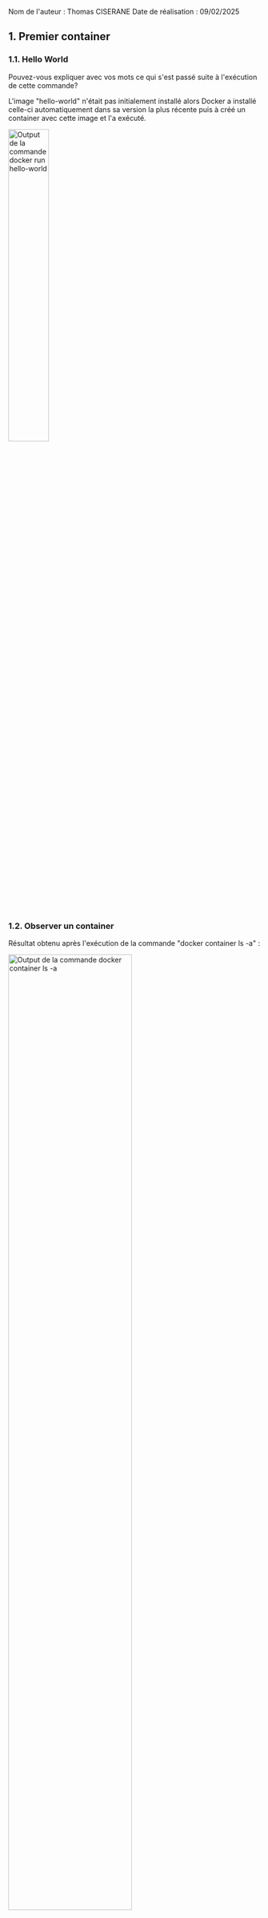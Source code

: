 
Nom de l'auteur :  Thomas CISERANE
Date de réalisation : 09/02/2025

## 1. Premier container

### 1.1. Hello World

Pouvez-vous expliquer avec vos mots ce qui s'est passé suite à l'exécution de cette commande?

L'image "hello-world" n'était pas initialement installé alors Docker a installé  celle-ci automatiquement dans sa version la plus récente puis à créé un container avec cette image et l'a exécuté.

<img src="./sceenshots/part1/1_1.png" alt="Output de la commande docker run hello-world" style="width:40%">

### 1.2.  Observer un container

Résultat obtenu après l'exécution de la commande "docker container ls -a" :

<img src="./sceenshots/part1/1_2.png" alt="Output de la commande docker container ls -a" style="width:70%">

Retrouvez les informations suivantes sur le container lancé précédemment :

1. Quel est son identifiant ?

    Son ID est **7807bde91dba**d736e1b92888ec5562026425f99ace51feaa46fbf2dd7086b2de, soit **7807bde91dba** sur l'image.

2. Quel est son nom ?

    Son nom est priceless_goodall.

3. Quel est son état ?

    Son état est Exited car l'execution du container s'est terminée 5 minutes plus tard

4. Quel est le nom de son image?  Avez-vous vu au point 1.1. d''où cette image provenait?

    Le nom de son image est hello-world.

5. Quelle commande le container a-t-il exécuté?

    Il a exécuté la commande "/hello".

6. Si vous avez installer Docker Desktop, pouvez-vous retrouver ces mêmes informations dans l'interface graphique?

    <img src="./sceenshots/part1/1_2_6.png" alt="Menu des containers" style="width:75%">

    Pour trouver la dernière information soit celle de la commande, il faut rentrer dans le container, aller dans l'option "Inspect" puis trouver la commande dans le JSON.

    <img src="./sceenshots/part1/1_2_6bis.png" alt="Champs CMD issu du json" style="width:30%">

### 1.3. Les images

1. Quelles informations voyez-vous?  Quel est le lien avec ce que vous avez observé auparavant?

    On retrouve le nom de l'image, sa version, son ID, Date de création et sa taille.
    En dehors des attributs cités juste avant, en rentrant dans l'image, on retrouve les étapes de comment celle-ci a été contruite et exécutée (commande "/hello").

    <img src="./sceenshots/part1/1_3df.png" alt="Dockerfile" style="width:50%">

    Le lien pourrait être que le container a utilisé cette image lors de sa création pour exécuter la commande "/hello".

2. Comparez l'output de cette commande avec la vue correspondante de l'interface graphique.

    On retrouve les mêmes informations que ceux de l'interface graphique.

    <img src="./sceenshots/part1/1_3.png" alt="Output de la commande 'docker image ls'" style="width:50%">
    <img src="./sceenshots/part1/1_3bis.png" alt="Menu des images" style="width:70%">

3. Essayez de trouver la commande qui vous permettra de supprimer cette image.  C'est une bonne idée de ne pas conserver les images non utilisées sur votre système de fichiers : même avec la mutualisation de couches, elles prennent de l'espace sur le disque!

    Pour supprimer une image on peut utiliser la commande "docker image rm -f" ou "docker rmi -f" avec "-f" pour forcer la suppression.

### 1.4. Les volumes

## 2. Utiliser un container

### 2.1. Interagir avec un container

1. A quoi servent les options ```i``` et ```t```dans la commande ci-dessus?

    Les options ```i``` et ```t``` servent respectivement à maintenir l'entrée standard (stdin) ouverte, permettant d'interagir avec le conteneur et permettant d'avoir les fonctionnalités d'un terminal toujours dans l'interaction, comme par exemple le mot de passe ne s'affiche pas quand on le rentre, sans l'option ```t```, il s'afficherait.

2. Chaque container Docker est destiné à exécuter une commande unique.  Quelle est-elle dans ce cas-ci?

    La commande est "/bin/bash".

3. Dans le container, quels sont les processus présents?  Et leurs PIDs?

    <img src="./sceenshots/part2/2_1_3.png" alt="Output de la commande ps" style="width:50%">

    Le processus est "bash" et son PID est 1

4. Avec quel utilisateur êtes-vous loggé?

    L'utilisateur est "root".

5. Votre container a-t'il accès à Internet?  Qui est son résolveur?

    Oui le conatiner a accès à internet :

    <img src="./sceenshots/part2/2_1_5.png" alt="Output ping google" style="width:45%">

    Et son resolveur est: 192.168.65.7

    <img src="./sceenshots/part2/2_1_5bis.png" alt="Résolveur" style="width:45%">

### 2.2. Inspecter un container

1. Chaque container dispose d'une interface réseau.  Quelle est l'adresse **IP** de l'interface de votre container?

    L'adresse IP est **172.17.0.2**.

    <img src="./sceenshots/part2/2_2_1.png" alt="Output de la commande docker inspect" style="width:40%">

2. Votre container a-t'il des **ports** ouverts?  

    Non, aucun port n'est ouvert.

    <img src="./sceenshots/part2/2_2_2.png" alt="Output de la commande docker inspect" style="width:55%">

### 2.3. Faire tourner un service dans un container

- Qu'avez-vous observé au niveau des "ports" ?  Expliquez et illustrez votre réponse avec des screenshots.

    Ici on voit que nginx tourne sur le port 80 utilisant le protocole TCP mais pas encore accessible en dehors de la machine.

    <img src="./sceenshots/part2/2_3_1.png" alt="Output de la commande docker inspect" style="width:30%">

    Après avoir exécuté la commande suivante: ```docker run -p80:80 --name=mon-serveur-web2b nginx```  et lancé le container, on voit qu'il est accessible en dehors de la machine car on préciser le port de la machine sur lequel il est lancé.

    <img src="./sceenshots/part2/2_3_2.png" alt="Output de la commande docker inspect" style="width:30%">

## 3. Construire des images

### 3.1. Figer un container

Après avoir utilisé les commandes:

<img src="./sceenshots/part3/3_1.png" alt="Après modification du index.html" style="width:50%">

<br>

Après la modification de l'index.html:

<img src="./sceenshots/part3/3_1bis.png" alt="Après modification du index.html" style="width:50%">

<br>

Sauvegarde de l'image modifiée à l'aide de la commande: ```docker container commit mon-serveur-web2b myweb```

<img src="./sceenshots/part3/3_1ter.png" alt="Après sauvegarde de l'image" style="width:50%">

### 3.2. Créer une image sur base d'un Dockerfile

Après la création du Dockerfile et du fichier index.html, j'ai créé l'image suivante:

<img src="./sceenshots/part3/3_2.png" alt="" style="width:50%">
<img src="./sceenshots/part3/3_2bis.png" alt="" style="width:50%">

Puis pour un test j'ai crréé un container sur base de cette image avec la commande suivante: ```docker run --name=web -p80:80 myweb2```

<img src="./sceenshots/part3/3_2ter.png" alt="" style="width:50%">

Puis j'ai lancé le container et j'ai observé qu'il est accessible en dehors de la machine.

<img src="./sceenshots/part3/3_2quater.png" alt="" style="width:50%">

## Exercices récapitulatifs

Documentez ici la réalisation des exercices, via des explications et des snapshots.

### 4.1. Démarrer un serveur Web Apache

Pour l'image Apache, j'ai choisi "httpd" que j'ai installé en utilisant : ```docker pull httpd```

<img src="./sceenshots/part4/4_1.png" alt="Pull de l'image" style="width:40%">

J'ai ensuite démarré un premier container sur le port 80 de ma machine avec: ```docker run --name=myapache -p80:80 httpd```

Puis un deuxième container sur le port 8080 de ma machine avec: ```docker run --name=myapache2 -p8080:80 httpd```

<img src="./sceenshots/part4/4_1bis.png" alt="Menu des containers montrant les containers myapache et myapache2" style="width:55%">

Pour renter dans  chaque container, j'ai utilisé la commande suivante: ```docker exec -it [nom du container] bash``` avec pour nom du container **"myapache"** et **"myapache2"**

Puis j'ai fait un ```apt update``` et ```apt install -y nano``` puis j'ai modifié le fichier html pour chaque comme suit:

<img src="./sceenshots/part4/4_1ter.png" alt="Modification du fichier html pour le container myapache" style="width:20%">

<img src="./sceenshots/part4/4_1quater.png" alt="Modification du fichier html pour le container myapache2" style="width:20%">

Dans un répertoire, j'ai créé un dossier avec un fichier **Dockerfile** à l'interieur contenant les commandes suivantes:

```
FROM httpd:latest
RUN apt update && apt install -y nano
COPY index.html /usr/local/apache2/htdocs
```

Puis j'ai construit l'image avec la commande suivante: ```docker build -t myhttpd .```

<img src="./sceenshots/part4/4_1quin.png" alt="Construction de l'image" style="width:50%">

<img src="./sceenshots/part4/4_1quinbis.png" alt="Construction de l'image" style="width:80%">

Pour terminer, j'ai créé un container à partir de cette image avec la commande suivante: ```docker run --name=myapache3 -p1411:80 myhttpd``` puis je l'ai lancé et j'ai observé qu'il est accessible en dehors de la machine.

<img src="./sceenshots/part4/4_1quinter.png" alt="Page web de myapache3" style="width:30%">

### 4.2. Lancer un résolveur Bind dans un container Docker

J'ai pull l'image Bind comme ceci:

<img src="./sceenshots/part4/4_2.png" alt="Pull de l'image" style="width:40%">

Puis j'ai créer un container à partir de cette image avec la commande suivante:

<img src="./sceenshots/part4/4_2bis.png" alt="Création du container" style="width:40%">

Une fois le container lancé, j'ai testé la commande ```nslookup 127.0.0.1 google.com``` qui n'a pas abouti.

<img src="./sceenshots/part4/4_2ter.png" alt="nslookup 127.0.0.1 google.com" style="width:30%">

Et inversement, j'ai testé la commande ```nslookup google.com 127.0.0.1``` qui a abouti.

<img src="./sceenshots/part4/4_2quater.png" alt="nslookup google.com 127.0.0.1" style="width:30%">

<img src="./sceenshots/part4/4_2quaterbis.png" alt="nslookup google.com 127.0.0.1" style="width:40%">

Puis je suis rentré dans le container afin de mofifier le fichier **/etc/bind/named.conf.options** comme suit:

<img src="./sceenshots/part4/4_2quin.png" alt="nslookup google.com 127.0.0.1" style="width:40%">

Afin de rajouter les lignes ci-dessous permettant le forwarding:

<img src="./sceenshots/part4/4_2quinbis.png" alt="nslookup google.com 127.0.0.1" style="width:20%">

1. Quelle configuration avez-vous effectuée au niveau des ports ?

Pour la configuration des ports, j'ai lancé le container sur le port 53/tcp et 53/udp car le service DNS utilise le port 53 avec les protocoles TCP et UDP (voir photo ci-dessus).

2. Qu'avez-vous observé dans la trace Wireshark qui prouve que la configuration est correcte?  Illustrez avec un screenshot de la capture.

<img src="./sceenshots/part4/4_2quaterbis.png" alt="nslookup google.com 127.0.0.1" style="width:40%">

### 4.3. Container avec script Python

J'ai effectué une recherche pour le tag de python a installer, **python:3.12.9-alpine3.21**. J'ai ensuite constitué le Dockerfile des lignes suivantes:
    ```

    FROM python:3.12.9-alpine3.21

    COPY main.py /app/main.py

    WORKDIR /app

    CMD ["python", "main.py"]


J'ai créé l'image avec la commande suivante: ```docker build -t display-hour .``` et j'ai lancé le container avec la commande suivante: ```docker run --rm display-hour```

Comme il ne sert qu'à afficher l'heure, il n'est pas nécessaire de garder le container après son utilisation d'où le ```--rm```.

<img src="./sceenshots/part4/4_3.png" alt="Output de la commande docker run --rm display-hour" style="width:40%">

